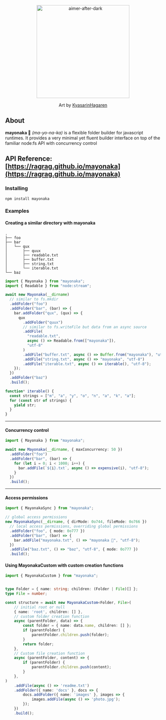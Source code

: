 <div align="center">

<img src="https://github.com/user-attachments/assets/1d00dcf1-f760-4741-bdfc-1af010a05b68" alt="aimer-after-dark" height="300">

Art by [KyasarinHagaren](https://www.reddit.com/user/KyasarinHagaren)

</div>

## About

**mayonaka 🌃** _(ma-yo-na-ka)_ is a flexible folder builder for javascript runtimes. It provides a very minimal yet fluent builder interface on top of the familiar node:fs API with concurrency control

## API Reference: [https://ragrag.github.io/mayonaka](https://ragrag.github.io/mayonaka)

### Installing

```base
npm install mayonaka
```

### Examples

#### Creating a similar directory with mayonaka

```plaintext
.
├── foo
├── bar
│   └── qux
│       ├── quux
│       ├── readable.txt
│       ├── buffer.txt
│       ├── string.txt
│       └── iterable.txt
└── baz
```

```typescript
import { Mayonaka } from "mayonaka";
import { Readable } from "node:stream";

await new Mayonaka(__dirname)
  // similar to fs.mkdir
  .addFolder("foo")
  .addFolder("bar", (bar) => {
    bar.addFolder("qux", (qux) => {
      qux
        .addFolder("quux")
        // similar to fs.writeFile but data from an async source
        .addFile(
          "readable.txt",
          async () => Readable.from(["mayonaka"]),
          "utf-8"
        )
        .addFile("buffer.txt", async () => Buffer.from("mayonaka"), "utf-8")
        .addFile("string.txt", async () => "mayonaka", "utf-8")
        .addFile("iterable.txt", async () => iterable(), "utf-8");
    });
  })
  .addFolder("baz")
  .build();

function* iterable() {
  const strings = ["m", "a", "y", "o", "n", "a", "k", "a"];
  for (const str of strings) {
    yield str;
  }
}
```

---

#### Concurrency control

```typescript
import { Mayonaka } from "mayonaka";

await new Mayonaka(__dirname, { maxConcurrency: 50 })
  .addFolder("foo")
  .addFolder("bar", (bar) => {
    for (let i = 0; i < 1000; i++) {
      bar.addFile(`${i}.txt`, async () => expensive(i), "utf-8");
    }
  })
  .build();
```

---

#### Access permissions

```typescript
import { MayonakaSync } from "mayonaka";

// global access permissions
new MayonakaSync(__dirname, { dirMode: 0o744, fileMode: 0o766 })
  // local access permissions, overriding global permissions
  .addFolder("foo", { mode: 0o777 })
  .addFolder("bar", (bar) => {
    bar.addFile("mayonaka.txt", () => "mayonaka 🌃", "utf-8");
  })
  .addFile("baz.txt", () => "baz", "utf-8", { mode: 0o777 })
  .build();
```

#### Using MayonakaCustom with custom creation functions

```typescript
import { MayonakaCustom } from "mayonaka";


type Folder = { name: string; children: (Folder | File)[] };
type File = number;

const structure = await new MayonakaCustom<Folder, File>(
    // initial root or null
    { name: 'root', children: [] },
    // custom folder creation function
    async (parentFolder, data) => {
        const folder = { name: data.name, children: [] };
        if (parentFolder) {
            parentFolder.children.push(folder);
        }
        return folder;
    },
    // Custom file creation function
    async (parentFolder, content) => {
        if (parentFolder) {
            parentFolder.children.push(content);
        }
    },
)
    .addFile(async () => 'readme.txt')
    .addFolder({ name: 'docs' }, docs => {
        docs.addFolder({ name: 'images' }, images => {
            images.addFile(async () => 'photo.jpg');
        });
    })
    .build();
```